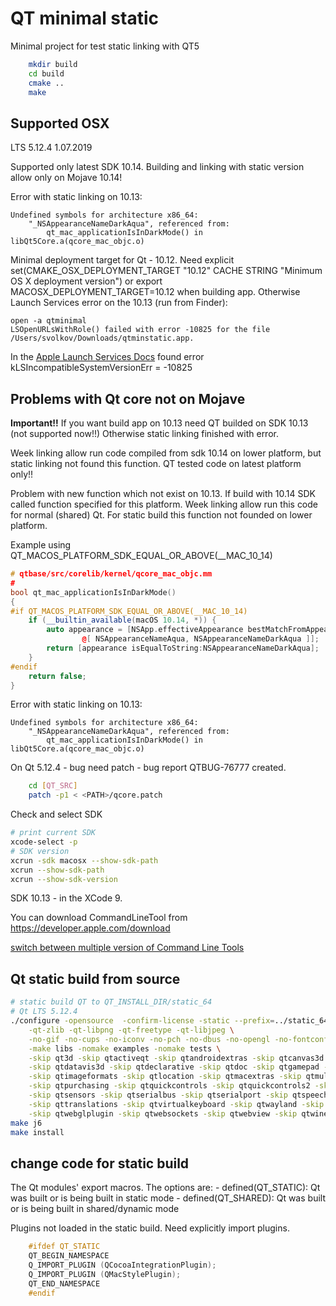 QT minimal static
=================

Minimal project for test static linking with QT5

```bash
    mkdir build
    cd build
    cmake ..
    make
```

Supported OSX 
-------------

LTS 5.12.4 1.07.2019

Supported only latest SDK 10.14. Building and linking with static version allow only on
Mojave 10.14!

Error with static linking on 10.13:

    Undefined symbols for architecture x86_64:
        "_NSAppearanceNameDarkAqua", referenced from:
            qt_mac_applicationIsInDarkMode() in libQt5Core.a(qcore_mac_objc.o)

Minimal deployment target for Qt - 10.12.
Need explicit set(CMAKE_OSX_DEPLOYMENT_TARGET "10.12" CACHE STRING "Minimum OS X deployment version")
or export MACOSX_DEPLOYMENT_TARGET=10.12 when building app. Otherwise Launch Services error on the 
10.13 (run from Finder):

    open -a qtminimal
    LSOpenURLsWithRole() failed with error -10825 for the file /Users/svolkov/Downloads/qtminstatic.app.

In the [Apple Launch Services Docs](https://developer.apple.com/documentation/coreservices/launch_services?language=objc#1661359)
found error kLSIncompatibleSystemVersionErr = -10825

Problems with Qt core not on Mojave
-----------------------------------

**Important!!** If you want build app on 10.13 need QT builded on SDK 10.13 (not supported now!!)
Otherwise static linking finished with error. 

Week linking allow run code compiled from sdk 10.14 on lower platform, but static linking not found this function.
QT tested code on latest platform only!!

Problem with new function which not exist on 10.13.
If build with 10.14 SDK called function specified for this platform. Week linking allow run
this code for normal (shared) Qt. For static build this function not founded on lower platform.

Example using QT_MACOS_PLATFORM_SDK_EQUAL_OR_ABOVE(__MAC_10_14)
 
```c++
# qtbase/src/corelib/kernel/qcore_mac_objc.mm
#
bool qt_mac_applicationIsInDarkMode()
{
#if QT_MACOS_PLATFORM_SDK_EQUAL_OR_ABOVE(__MAC_10_14)
    if (__builtin_available(macOS 10.14, *)) {
        auto appearance = [NSApp.effectiveAppearance bestMatchFromAppearancesWithNames:
                @[ NSAppearanceNameAqua, NSAppearanceNameDarkAqua ]];
        return [appearance isEqualToString:NSAppearanceNameDarkAqua];
    }
#endif
    return false;
}
```

Error with static linking on 10.13:

    Undefined symbols for architecture x86_64:
        "_NSAppearanceNameDarkAqua", referenced from:
            qt_mac_applicationIsInDarkMode() in libQt5Core.a(qcore_mac_objc.o)

On Qt 5.12.4 - bug need patch - bug report QTBUG-76777 created.

```bash
    cd [QT_SRC]
    patch -p1 < <PATH>/qcore.patch
```

Check and select SDK  
 
```bash
# print current SDK
xcode-select -p
# SDK version
xcrun -sdk macosx --show-sdk-path
xcrun --show-sdk-path
xcrun --show-sdk-version
```

SDK 10.13 - in the XCode 9.
 
You can download CommandLineTool from https://developer.apple.com/download

[switch between multiple version of Command Line Tools](https://stackoverflow.com/questions/47455245/how-to-switch-between-multiple-command-line-tools-installations-in-mac-os-x-wit)

Qt static build from source
---------------------------

```bash
# static build QT to QT_INSTALL_DIR/static_64
# Qt LTS 5.12.4
./configure -opensource  -confirm-license -static --prefix=../static_64 -debug-and-release \
    -qt-zlib -qt-libpng -qt-freetype -qt-libjpeg \
    -no-gif -no-cups -no-iconv -no-pch -no-dbus -no-opengl -no-fontconfig -no-openssl \
    -make libs -nomake examples -nomake tests \
    -skip qt3d -skip qtactiveqt -skip qtandroidextras -skip qtcanvas3d -skip qtcharts -skip qtconnectivity \
    -skip qtdatavis3d -skip qtdeclarative -skip qtdoc -skip qtgamepad -skip qtgraphicaleffects \
    -skip qtimageformats -skip qtlocation -skip qtmacextras -skip qtmultimedia -skip qtnetworkauth \
    -skip qtpurchasing -skip qtquickcontrols -skip qtquickcontrols2 -skip qtremoteobjects -skip qtscript -skip qtscxml \
    -skip qtsensors -skip qtserialbus -skip qtserialport -skip qtspeech -skip qtsvg \
    -skip qttranslations -skip qtvirtualkeyboard -skip qtwayland -skip qtwebchannel -skip qtwebengine \
    -skip qtwebglplugin -skip qtwebsockets -skip qtwebview -skip qtwinextras -skip qtx11extras -skip qtxmlpatterns
make j6
make install
```

change code for static build
----------------------------

   The Qt modules' export macros.
   The options are:
    - defined(QT_STATIC): Qt was built or is being built in static mode
    - defined(QT_SHARED): Qt was built or is being built in shared/dynamic mode

Plugins not loaded in the static build. Need explicitly import plugins.

```c++
    #ifdef QT_STATIC
    QT_BEGIN_NAMESPACE
    Q_IMPORT_PLUGIN (QCocoaIntegrationPlugin);
    Q_IMPORT_PLUGIN (QMacStylePlugin);
    QT_END_NAMESPACE
    #endif
```
